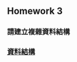 ## Homework 3
### 請建立複雜資料結構
### [資料結構](https://github.com/mjchen004/__11304_python_2024_tvdi__/blob/main/homework/%E9%99%B3%E5%90%8D%E7%95%AF/issue65/_complex.ipynb)
